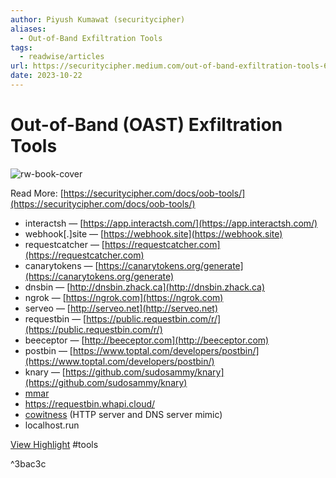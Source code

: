 ```yaml
---
author: Piyush Kumawat (securitycipher)
aliases:
  - Out-of-Band Exfiltration Tools
tags:
  - readwise/articles
url: https://securitycipher.medium.com/out-of-band-exfiltration-tools-68b79815fc60
date: 2023-10-22
---
```

# Out-of-Band (OAST) Exfiltration Tools

![rw-book-cover](https://readwise-assets.s3.amazonaws.com/media/uploaded_book_covers/profile_1116209/17P-8CyNsioo49aDhSZexig.png)

Read More: [https://securitycipher.com/docs/oob-tools/](https://securitycipher.com/docs/oob-tools/)
- interactsh — [https://app.interactsh.com/](https://app.interactsh.com/) 
- webhook[.]site — [https://webhook.site](https://webhook.site) 
- requestcatcher — [https://requestcatcher.com](https://requestcatcher.com) 
- canarytokens — [https://canarytokens.org/generate](https://canarytokens.org/generate) 
- dnsbin — [http://dnsbin.zhack.ca](http://dnsbin.zhack.ca) 
- ngrok — [https://ngrok.com](https://ngrok.com) 
- serveo — [http://serveo.net](http://serveo.net) 
- requestbin — [https://public.requestbin.com/r/](https://public.requestbin.com/r/) 
- beeceptor — [http://beeceptor.com](http://beeceptor.com) 
- postbin — [https://www.toptal.com/developers/postbin/](https://www.toptal.com/developers/postbin/) 
- knary — [https://github.com/sudosammy/knary](https://github.com/sudosammy/knary)
- [mmar](Erik%20-%20Last%20Week%20in%20Security%20(LWiS)%20-%202025-03-03.md#^e5885d)
- https://requestbin.whapi.cloud/
- [cowitness](https://github.com/stolenusername/cowitness) (HTTP server and DNS server mimic)
- localhost.run

[View Highlight](https://read.readwise.io/read/01hdc1enwdyf8ss7cx4g4pzgqk)
#tools 

^3bac3c


